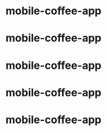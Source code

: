 # mobile-coffee-app
# mobile-coffee-app
# mobile-coffee-app
# mobile-coffee-app
# mobile-coffee-app
